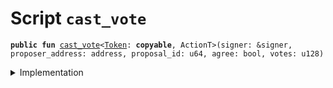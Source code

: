
<a name="cast_vote"></a>

# Script `cast_vote`






<pre><code><b>public</b> <b>fun</b> <a href="cast_vote.md#cast_vote">cast_vote</a>&lt;<a href="../../modules/doc/Token.md#0x1_Token">Token</a>: <b>copyable</b>, ActionT&gt;(signer: &signer, proposer_address: address, proposal_id: u64, agree: bool, votes: u128)
</code></pre>



<details>
<summary>Implementation</summary>


<pre><code><b>fun</b> <a href="cast_vote.md#cast_vote">cast_vote</a>&lt;<a href="../../modules/doc/Token.md#0x1_Token">Token</a>: <b>copyable</b>, ActionT&gt;(
    signer: &signer,
    proposer_address: address,
    proposal_id: u64,
    agree: bool,
    votes: u128,
) {
    <b>let</b> votes = <a href="../../modules/doc/Account.md#0x1_Account_withdraw">Account::withdraw</a>&lt;<a href="../../modules/doc/Token.md#0x1_Token">Token</a>&gt;(signer, votes);
    <a href="../../modules/doc/Dao.md#0x1_Dao_cast_vote">Dao::cast_vote</a>&lt;<a href="../../modules/doc/Token.md#0x1_Token">Token</a>, ActionT&gt;(signer, proposer_address, proposal_id, votes, agree);
}
</code></pre>



</details>
